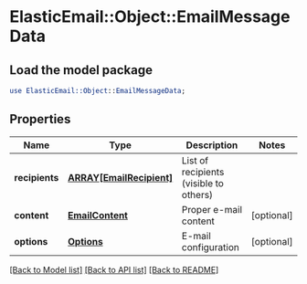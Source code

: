 # ElasticEmail::Object::EmailMessageData

## Load the model package
```perl
use ElasticEmail::Object::EmailMessageData;
```

## Properties
Name | Type | Description | Notes
------------ | ------------- | ------------- | -------------
**recipients** | [**ARRAY[EmailRecipient]**](EmailRecipient.md) | List of recipients (visible to others) | 
**content** | [**EmailContent**](EmailContent.md) | Proper e-mail content | [optional] 
**options** | [**Options**](Options.md) | E-mail configuration | [optional] 

[[Back to Model list]](../README.md#documentation-for-models) [[Back to API list]](../README.md#documentation-for-api-endpoints) [[Back to README]](../README.md)


